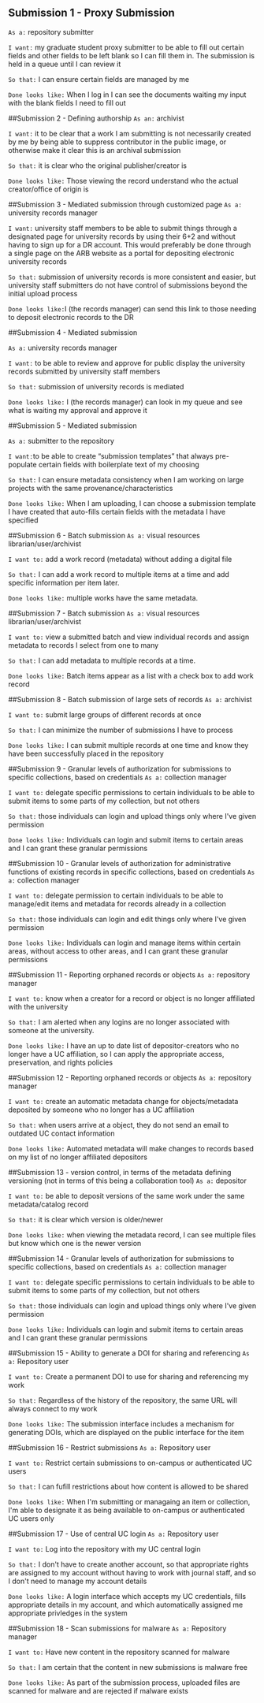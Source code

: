 ## Submission 1 - Proxy Submission
`As a:` repository submitter

`I want:` my graduate student proxy submitter to be able to fill out certain fields and other fields to be left blank so I can fill them in. The submission is held in a queue until I can review it

`So that:` I can ensure certain fields are managed by me

`Done looks like:` When I log in I can see the documents waiting my input with the blank fields I need to fill out

##Submission 2 - Defining authorship
`As an:` archivist

`I want:` it to be clear that a work I am submitting is not necessarily created by me by being able to suppress contributor in the public image, or otherwise make it clear this is an archival submission

`So that:` it is clear who the original publisher/creator is

`Done looks like:` Those viewing the record understand who the actual creator/office of origin is

##Submission 3 - Mediated submission through customized page
`As a:` university records manager

`I want:` university staff members to be able to submit things through a designated page for university records by using their 6+2 and without having to sign up for a DR account. This would preferably be done through a single page on the ARB website as a portal for depositing electronic university records

`So that:` submission of university records is more consistent and easier, but university staff submitters do not have control of submissions beyond the initial upload process

`Done looks like:`I (the records manager) can send this link to those needing to deposit electronic records to the DR

##Submission 4 - Mediated submission

`As a:` university records manager

`I want:` to be able to review and approve for public display the university records submitted by university staff members

`So that:` submission of university records is mediated

`Done looks like:` I (the records manager) can look in my queue and see what is waiting my approval and approve it

##Submission 5 - Mediated submission

`As a:` submitter to the repository

`I want:`to be able to create “submission templates” that always pre-populate certain fields with boilerplate text of my choosing

`So that:` I can ensure metadata consistency when I am working on large projects with the same provenance/characteristics

`Done looks like:` When I am uploading, I can choose a submission template I have created that auto-fills certain fields with the metadata I have specified

##Submission 6 - Batch submission
`As a:` visual resources librarian/user/archivist

`I want to:` add a work record (metadata) without adding a digital file

`So that:` I can add a work record to multiple items at a time and add specific information per item later.

`Done looks like:` multiple works have the same metadata.

##Submission 7 - Batch submission
`As a:` visual resources librarian/user/archivist

`I want to:` view a submitted batch and view individual records and assign metadata to records I select from one to many

`So that:` I can add metadata to multiple records at a time.

`Done looks like:` Batch items appear as a list with a check box to add work record

##Submission 8 - Batch submission of large sets of records
`As a:` archivist

`I want to:` submit large groups of different records at once

`So that:` I can minimize the number of submissions I have to process

`Done looks like:` I can submit multiple records at one time and know they have been successfully placed in the repository

##Submission 9 - Granular levels of authorization for submissions to specific collections, based on credentials 
`As a:` collection manager

`I want to:` delegate specific permissions to certain individuals to be able to submit items to some parts of my collection, but not others

`So that:` those individuals can login and upload things only where I've given permission

`Done looks like:` Individuals can login and submit items to certain areas and I can grant these granular permissions 

##Submission 10 - Granular levels of authorization for administrative functions of existing records in specific collections, based on credentials 
`As a:` collection manager

`I want to:` delegate permission to certain individuals to be able to manage/edit items and metadata for records already in a collection

`So that:` those individuals can login and edit things only where I've given permission

`Done looks like:` Individuals can login and manage items within certain areas, without access to other areas, and I can grant these granular permissions

##Submission 11 - Reporting orphaned records or objects
`As a:` repository manager

`I want to:` know when a creator for a record or object is no longer affiliated with the university

`So that:` I am alerted when any logins are no longer associated with someone at the university.

`Done looks like:` I have an up to date list of depositor-creators who no longer have a UC affiliation, so I can apply the appropriate access, preservation, and rights policies

##Submission 12 - Reporting orphaned records or objects
`As a:` repository manager

`I want to:` create an automatic metadata change for objects/metadata deposited by someone who no longer has a UC affiliation

`So that:` when users arrive at a object, they do not send an email to outdated UC contact information

`Done looks like:` Automated metadata will make changes to records based on my list of no longer affiliated depositors

##Submission 13 - version control, in terms of the metadata defining versioning (not in terms of this being a collaboration tool)
`As a:` depositor

`I want to:` be able to deposit versions of the same work under the same metadata/catalog record

`So that:` it is clear which version is older/newer

`Done looks like:` when viewing the metadata record, I can see multiple files but know which one is the newer version

##Submission 14 - Granular levels of authorization for submissions to specific collections, based on credentials
`As a:` collection manager

`I want to:` delegate specific permissions to certain individuals to be able to submit items to some parts of my collection, but not others

`So that:` those individuals can login and upload things only where I've given permission

`Done looks like:` Individuals can login and submit items to certain areas and I can grant these granular permissions

##Submission 15 - Ability to generate a DOI for sharing and referencing 
`As a:` Repository user

`I want to:` Create a permanent DOI to use for sharing and referencing my work

`So that:` Regardless of the history of the repository, the same URL will always connect to my work

`Done looks like:` The submission interface includes a mechanism for generating DOIs, which are displayed on the public interface for the item

##Submission 16 - Restrict submissions 
`As a:` Repository user

`I want to:` Restrict certain submissions to on-campus or authenticated UC users

`So that:` I can fufill restrictions about how content is allowed to be shared

`Done looks like:` When I'm submitting or managaing an item or collection, I'm able to designate it as being available to on-campus or authenticated UC users only

##Submission 17 - Use of central UC login
`As a:` Repository user

`I want to:` Log into the repository with my UC central login

`So that:` I don't have to create another account, so that appropriate rights are assigned to my account without having to work with journal staff, and so I don't need to manage my 
account details

`Done looks like:` A login interface which accepts my UC credentials, fills appropriate details in my account, and which automatically assigned me appropriate privledges in the system

##Submission 18 - Scan submissions for malware
`As a:` Repository manager

`I want to:` Have new content in the repository scanned for malware

`So that:` I am certain that the content in new submissions is malware free

`Done looks like:` As part of the submission process, uploaded files are scanned for malware and are rejected if malware exists





 
